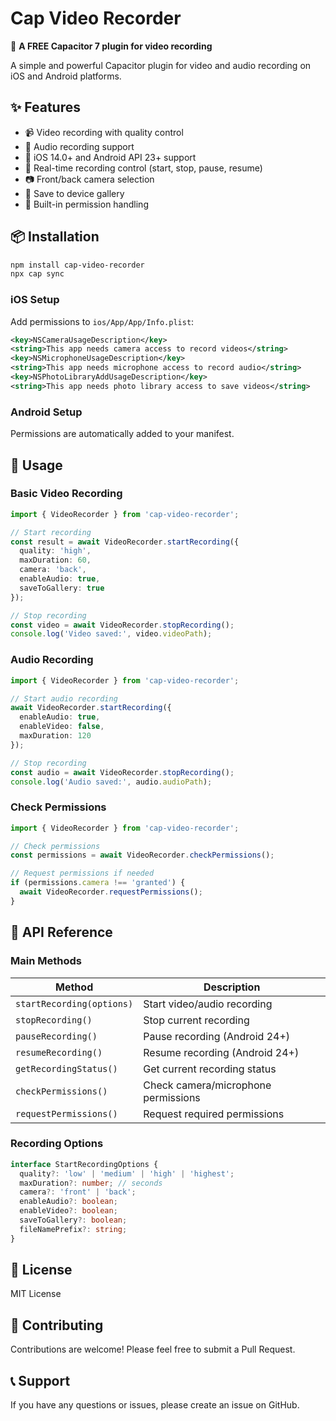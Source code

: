 # Cap Video Recorder

🎥 **A FREE Capacitor 7 plugin for video recording**

A simple and powerful Capacitor plugin for video and audio recording on iOS and Android platforms.

## ✨ Features

- 📹 Video recording with quality control
- 🎤 Audio recording support
- 📱 iOS 14.0+ and Android API 23+ support
- 🔄 Real-time recording control (start, stop, pause, resume)
- 📷 Front/back camera selection
- 💾 Save to device gallery
- 🔐 Built-in permission handling

## 📦 Installation

```bash
npm install cap-video-recorder
npx cap sync
```

### iOS Setup

Add permissions to `ios/App/App/Info.plist`:

```xml
<key>NSCameraUsageDescription</key>
<string>This app needs camera access to record videos</string>
<key>NSMicrophoneUsageDescription</key>
<string>This app needs microphone access to record audio</string>
<key>NSPhotoLibraryAddUsageDescription</key>
<string>This app needs photo library access to save videos</string>
```

### Android Setup

Permissions are automatically added to your manifest.

## 📖 Usage

### Basic Video Recording

```typescript
import { VideoRecorder } from 'cap-video-recorder';

// Start recording
const result = await VideoRecorder.startRecording({
  quality: 'high',
  maxDuration: 60,
  camera: 'back',
  enableAudio: true,
  saveToGallery: true
});

// Stop recording
const video = await VideoRecorder.stopRecording();
console.log('Video saved:', video.videoPath);
```

### Audio Recording

```typescript
import { VideoRecorder } from 'cap-video-recorder';

// Start audio recording
await VideoRecorder.startRecording({
  enableAudio: true,
  enableVideo: false,
  maxDuration: 120
});

// Stop recording
const audio = await VideoRecorder.stopRecording();
console.log('Audio saved:', audio.audioPath);
```

### Check Permissions

```typescript
import { VideoRecorder } from 'cap-video-recorder';

// Check permissions
const permissions = await VideoRecorder.checkPermissions();

// Request permissions if needed
if (permissions.camera !== 'granted') {
  await VideoRecorder.requestPermissions();
}
```

## 🔧 API Reference

### Main Methods

| Method | Description |
|--------|-------------|
| `startRecording(options)` | Start video/audio recording |
| `stopRecording()` | Stop current recording |
| `pauseRecording()` | Pause recording (Android 24+) |
| `resumeRecording()` | Resume recording (Android 24+) |
| `getRecordingStatus()` | Get current recording status |
| `checkPermissions()` | Check camera/microphone permissions |
| `requestPermissions()` | Request required permissions |

### Recording Options

```typescript
interface StartRecordingOptions {
  quality?: 'low' | 'medium' | 'high' | 'highest';
  maxDuration?: number; // seconds
  camera?: 'front' | 'back';
  enableAudio?: boolean;
  enableVideo?: boolean;
  saveToGallery?: boolean;
  fileNamePrefix?: string;
}
```

## 📄 License

MIT License

## 🤝 Contributing

Contributions are welcome! Please feel free to submit a Pull Request.

## 📞 Support

If you have any questions or issues, please create an issue on GitHub.
